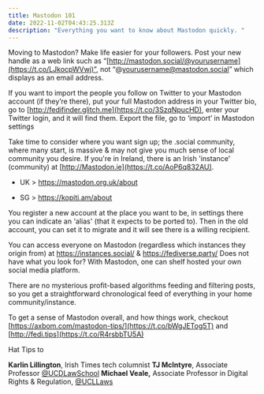 ```yaml
---
title: Mastodon 101
date: 2022-11-02T04:43:25.313Z
description: "Everything you want to know about Mastodon quickly. "
---
```

Moving to Mastodon? Make life easier for your followers. Post your new handle as a web link such as “[http://mastodon.social/@yourusername](https://t.co/LJkocpWVwj)”, not “@yourusername@mastodon.social” which displays as an email address.

If you want to import the people you follow on Twitter to your Mastodon account (if they’re there), put your full Mastodon address in your Twitter bio, go to [http://fedifinder.glitch.me](https://t.co/3SzqNpucHD), enter your Twitter login, and it will find them.
Export the file, go to ‘import’ in Mastodon settings

Take time to consider where you want sign up; the .social community, where many start, is massive & may not give you much sense of local community you desire.
If you're in Ireland, there is an Irish 'instance' (community) at [http://Mastodon.ie](https://t.co/AoP6q832AU).

*   UK > <https://mastodon.org.uk/about>

*   SG > <https://kopiti.am/about>

You register a new account at the place you want to be, in settings there you can indicate an 'alias' (that it expects to be ported to). Then in the old account, you can set it to migrate and it will see there is a willing recipient.

You can access everyone on Mastodon (regardless which instances they origin from) at <https://instances.social/> & <https://fediverse.party/> Does not have what you look for? With Mastodon, one can shelf hosted your own social media platform.

There are no mysterious profit-based algorithms feeding and filtering posts, so you get a straightforward chronological feed of everything in your home community/instance.

To get a sense of Mastodon overall, and how things work, checkout [https://axbom.com/mastodon-tips/](https://t.co/bWgJETog5T) and [http://fedi.tips](https://t.co/R4rsbbTU5A)

Hat Tips to

**Karlin Lillington**, Irish Times tech columnist
**TJ McIntyre**, Associate Professor [@UCDLawSchool](https://twitter.com/UCDLawSchool)
**Michael Veale,** Associate Professor in Digital Rights & Regulation, [@UCLLaws](https://twitter.com/UCLLaws)
